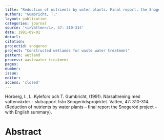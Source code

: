 ```yaml
---
title: "Reduction of nutrients by water plants. Final report, the Snogeroed project"
authors: "Gumbricht, T."
layout: publication
categories: journal
source: '<i>Vatten</i>, 47: 310-314'
date: 1991-09-01
doiurl:
citation:
projectid: snogerod
project: "Constructed wetlands for waste water treatment"
pattern: wetland
process: wastewater treatment
pages:
number:
issue:
editor:
access: 'closed'
---
```


Hörberg, I., L. Kylefors och T. Gumbricht, (1991). Närsaltrening med vattenväxter - slutrapport från Snogerödsprojektet. Vatten, 47: 310-314. (Reduction of nutrients by water plants – final report the Snogeröd project – with English summary).

<h1 class='foot-description'>Abstract</h1>
